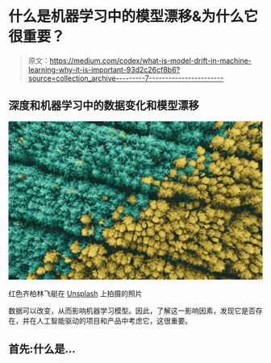# 什么是机器学习中的模型漂移&为什么它很重要？

> 原文：<https://medium.com/codex/what-is-model-drift-in-machine-learning-why-it-is-important-93d2c26cf8b6?source=collection_archive---------7----------------------->

## 深度和机器学习中的数据变化和模型漂移

![](img/d46585464bf570818345b7a0449f9383.png)

红色齐柏林飞艇在 [Unsplash](https://unsplash.com/s/photos/seasons?utm_source=unsplash&utm_medium=referral&utm_content=creditCopyText) 上拍摄的照片

数据可以改变，从而影响机器学习模型。因此，了解这一影响因素，发现它是否存在，并在人工智能驱动的项目和产品中考虑它，这很重要。

## 首先:什么是…